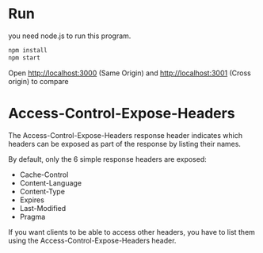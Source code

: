 # Run

you need node.js to run this program.

```bash
npm install
npm start
```

Open [http://localhost:3000](http://localhost:3000) (Same Origin) and  [http://localhost:3001](http://localhost:3001) (Cross origin) to compare

# Access-Control-Expose-Headers

The Access-Control-Expose-Headers response header indicates which headers can be exposed as part of the response by listing their names.

By default, only the 6 simple response headers are exposed:

- Cache-Control
- Content-Language
- Content-Type
- Expires
- Last-Modified
- Pragma

If you want clients to be able to access other headers, you have to list them using the Access-Control-Expose-Headers header.
